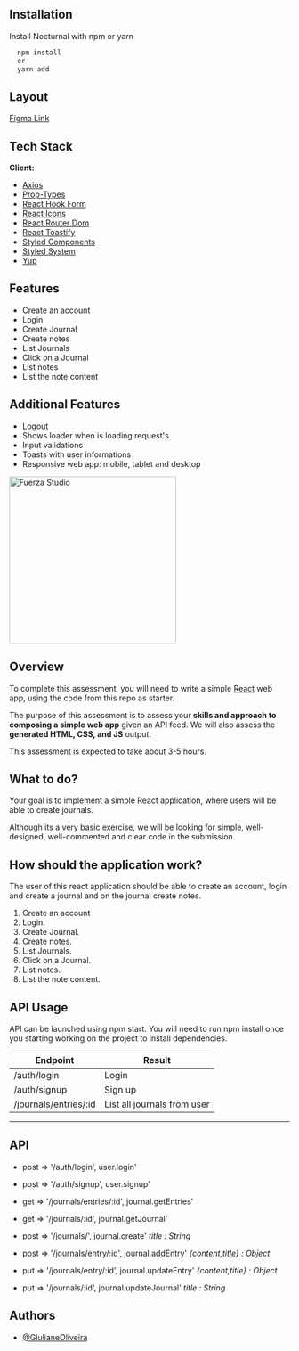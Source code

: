 ## Installation

Install Nocturnal with npm or yarn

```bash
  npm install
  or
  yarn add
```

## Layout

[Figma Link](https://www.figma.com/file/xFIfu4rDvvxZUpwZUIh2EM/Teste?node-id=0%3A1)

## Tech Stack

**Client:**

- [Axios](https://axios-http.com/docs/intro)
- [Prop-Types](https://www.npmjs.com/package/prop-types)
- [React Hook Form](https://react-hook-form.com/)
- [React Icons](https://react-icons.github.io/react-icons/)
- [React Router Dom](https://v5.reactrouter.com/web/guides/quick-start)
- [React Toastify](https://fkhadra.github.io/react-toastify/introduction)
- [Styled Components](https://styled-components.com/)
- [Styled System](https://styled-system.com/)
- [Yup](https://github.com/jquense/yup)

## Features

- Create an account
- Login
- Create Journal
- Create notes
- List Journals
- Click on a Journal
- List notes
- List the note content

## Additional Features

- Logout
- Shows loader when is loading request's
- Input validations
- Toasts with user informations
- Responsive web app: mobile, tablet and desktop

<p>
<img width="300" alt="Fuerza Studio" src="https://user-images.githubusercontent.com/52936031/117340242-11ecb980-ae77-11eb-86f6-e41d26aa3fbc.png">
</p>

## Overview

To complete this assessment, you will need to write a simple [React](https://facebook.github.io/react/) web app, using the code from this repo as starter.

The purpose of this assessment is to assess your **skills and approach to composing a simple web app** given an API feed. We will also assess the **generated HTML, CSS, and JS** output.

This assessment is expected to take about 3-5 hours.

## What to do?

Your goal is to implement a simple React application, where users will be able to create journals.

Although its a very basic exercise, we will be looking for simple, well-designed, well-commented and clear code in the submission.

## How should the application work?

The user of this react application should be able to create an account, login and create a journal and on the journal create notes.

1. Create an account
2. Login.
3. Create Journal.
4. Create notes.
5. List Journals.
6. Click on a Journal.
7. List notes.
8. List the note content.

## API Usage

API can be launched using npm start. You will need to run npm install once you starting working on the project to install dependencies.

| Endpoint              | Result                      |
| --------------------- | --------------------------- |
| /auth/login           | Login                       |
| /auth/signup          | Sign up                     |
| /journals/entries/:id | List all journals from user |

---

## API

- post => '/auth/login', user.login'
- post => '/auth/signup', user.signup'

- get => '/journals/entries/:id', journal.getEntries'
- get => '/journals/:id', journal.getJournal'

- post => '/journals/', journal.create' _title : String_
- post => '/journals/entry/:id', journal.addEntry' _{content,title} : Object_

- put => '/journals/entry/:id', journal.updateEntry' _{content,title} : Object_
- put => '/journals/:id', journal.updateJournal' _title : String_

## Authors

- [@GiulianeOliveira](https://github.com/GiulianeOliveira)
